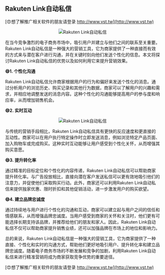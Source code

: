 ## **Rakuten Link自动私信**

[😍想了解推广相关软件的朋友请登录 http://www.vst.tw](http://www.vst.tw)

 <center><img src="https://vst.tw/MP4/tuiguang/png/7.png" alt="Rakuten Link自动私信"></center>

在当今竞争激烈的电子商务市场中，吸引用户并建立与他们之间的联系至关重要。Rakuten Link自动私信是一种强大的营销工具，它为商家提供了一种直接而有效的方式来与潜在客户进行沟通，并在关键时刻向他们发送个性化的信息。本文将探讨Rakuten Link自动私信的优势以及如何利用它来提升营销效果。

**😄1. 个性化沟通**

Rakuten Link自动私信允许商家根据用户的行为和偏好来发送个性化的消息。通过分析用户的浏览历史、购买记录和其他行为数据，商家可以了解用户的兴趣和需求，并相应地调整发送的消息内容。这种个性化的沟通能够提高用户的参与度和响应率，从而增加销售机会。

**😄2. 实时互动**

 <center><img src="https://vst.tw/MP4/tuiguang/png/6.png" alt="Rakuten Link自动私信"></center>

与传统的营销手段相比，Rakuten Link自动私信具有更快的反应速度和更直接的互动性。商家可以在用户执行特定操作时立即发送消息，例如浏览特定产品页面、加入购物车或完成购买。这种实时互动能够让用户感受到个性化关怀，从而增强其购买意愿。

**😄3. 提升转化率**

通过精准的目标定位和个性化的内容传递，Rakuten Link自动私信可以帮助商家提升转化率。与广告投放相比，直接向潜在客户发送私信可以更有效地吸引他们的注意力，并促使他们采取购买行动。此外，商家还可以利用Rakuten Link自动私信来提供独家优惠、限时折扣和其他促销活动，进一步激发用户的购买欲望。

**😄4. 建立品牌忠诚度**

通过持续地与用户进行个性化的沟通和互动，商家可以建立起与用户之间的信任和情感联系，从而增强品牌忠诚度。当用户感受到商家的关怀和关注时，他们更有可能选择长期支持该品牌，并推荐给他们的朋友和家人。因此，Rakuten Link自动私信不仅可以帮助商家提升销售业绩，还可以加强品牌在市场上的地位和影响力。

总的来说，Rakuten Link自动私信是一种强大的营销工具，它为商家提供了一种直接、个性化和实时的沟通方式，帮助他们更好地吸引用户、提升转化率和建立品牌忠诚度。随着电子商务市场的不断发展和竞争的加剧，利用Rakuten Link自动私信来进行精准营销将成为商家获取竞争优势的重要途径。

[😍想了解推广相关软件的朋友请登录 http://www.vst.tw](http://www.vst.tw)



